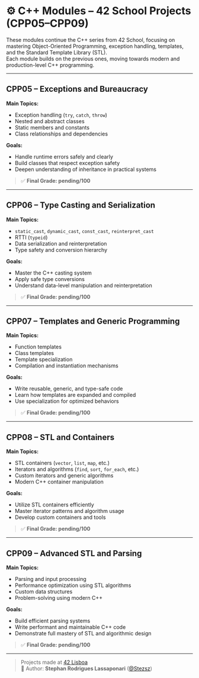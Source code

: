 # ⚙️ C++ Modules – 42 School Projects (CPP05–CPP09)

These modules continue the C++ series from 42 School, focusing on mastering Object-Oriented Programming, exception handling, templates, and the Standard Template Library (STL).  
Each module builds on the previous ones, moving towards modern and production-level C++ programming.

---

## CPP05 – Exceptions and Bureaucracy

**Main Topics:**
- Exception handling (`try`, `catch`, `throw`)
- Nested and abstract classes
- Static members and constants
- Class relationships and dependencies

**Goals:**
- Handle runtime errors safely and clearly  
- Build classes that respect exception safety  
- Deepen understanding of inheritance in practical systems  

> ✅ **Final Grade: pending/100**

---

## CPP06 – Type Casting and Serialization

**Main Topics:**
- `static_cast`, `dynamic_cast`, `const_cast`, `reinterpret_cast`
- RTTI (`typeid`)
- Data serialization and reinterpretation
- Type safety and conversion hierarchy

**Goals:**
- Master the C++ casting system  
- Apply safe type conversions  
- Understand data-level manipulation and reinterpretation  

> ✅ **Final Grade: pending/100**

---

## CPP07 – Templates and Generic Programming

**Main Topics:**
- Function templates  
- Class templates  
- Template specialization  
- Compilation and instantiation mechanisms  

**Goals:**
- Write reusable, generic, and type-safe code  
- Learn how templates are expanded and compiled  
- Use specialization for optimized behaviors  

> ✅ **Final Grade: pending/100**

---

## CPP08 – STL and Containers

**Main Topics:**
- STL containers (`vector`, `list`, `map`, etc.)  
- Iterators and algorithms (`find`, `sort`, `for_each`, etc.)  
- Custom iterators and generic algorithms  
- Modern C++ container manipulation  

**Goals:**
- Utilize STL containers efficiently  
- Master iterator patterns and algorithm usage  
- Develop custom containers and tools  

> ✅ **Final Grade: pending/100**

---

## CPP09 – Advanced STL and Parsing

**Main Topics:**
- Parsing and input processing  
- Performance optimization using STL algorithms  
- Custom data structures  
- Problem-solving using modern C++  

**Goals:**
- Build efficient parsing systems  
- Write performant and maintainable C++ code  
- Demonstrate full mastery of STL and algorithmic design  

> ✅ **Final Grade: pending/100**

---

> Projects made at [42 Lisboa](https://www.42lisboa.com/pt/)  
> 👤 Author: **Stephan Rodrigues Lassaponari** ([@Stezsz](https://github.com/Stezsz))
